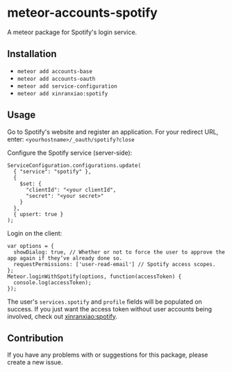 # meteor-accounts-spotify
A meteor package for Spotify's login service.

## Installation
* `meteor add accounts-base`
* `meteor add accounts-oauth`
* `meteor add service-configuration`
* `meteor add xinranxiao:spotify`

## Usage

Go to Spotify's website and register an application. For your redirect URL, enter: `<yourhostname>/_oauth/spotify?close`

Configure the Spotify service (server-side):

```
ServiceConfiguration.configurations.update(
  { "service": "spotify" },
  {
    $set: {
      "clientId": "<your clientId",
      "secret": "<your secret>"
    }
  },
  { upsert: true }
);
```

Login on the client:

```
var options = {
  showDialog: true, // Whether or not to force the user to approve the app again if they’ve already done so.
  requestPermissions: ['user-read-email'] // Spotify access scopes.
};
Meteor.loginWithSpotify(options, function(accessToken) {
  console.log(accessToken);
});
```
The user's `services.spotify` and `profile` fields will be populated on success. If you just want the access token without user accounts being involved, check out [xinranxiao:spotify](https://github.com/xinranxiao/meteor-spotify).

## Contribution

If you have any problems with or suggestions for this package, please create a new issue.
